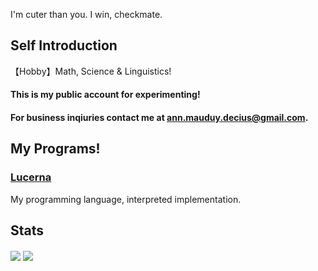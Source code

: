 I'm cuter than you. I win, checkmate.

## Self Introduction
【Hobby】Math, Science & Linguistics!

#### This is my public account for experimenting!
#### For business inqiuries contact me at ann.mauduy.decius@gmail.com.

## My Programs!
### [Lucerna](https://github.com/Kyando2/Lucerna)
My programming language, interpreted implementation.

## Stats
<img align="center" src="https://github-readme-stats.vercel.app/api?username=xxxAnn&theme=tokyonight&&langs_count=10">
<img align="center" src="https://github-readme-stats.vercel.app/api/top-langs/?username=xxxAnn&theme=tokyonight&hide=html,css,python,javascript&&langs_count=10">
